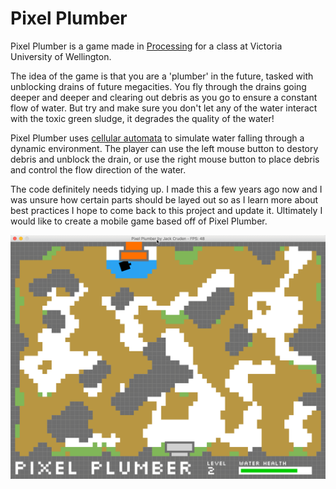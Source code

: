 Pixel Plumber
============

Pixel Plumber is a game made in [Processing](https://processing.org/) for a class at Victoria University of Wellington.

The idea of the game is that you are a 'plumber' in the future, tasked with unblocking drains of future megacities. You fly through the drains going deeper and deeper and clearing out debris as you go to ensure a constant flow of water. But try and make sure you don't let any of the water interact with the toxic green sludge, it degrades the quality of the water!

Pixel Plumber uses [cellular automata](https://en.wikipedia.org/wiki/Cellular_automaton) to simulate water falling through a dynamic environment. The player can use the left mouse button to destory debris and unblock the drain, or use the right mouse button to place debris and control the flow direction of the water.

The code definitely needs tidying up. I made this a few years ago now and I was unsure how certain parts should be layed out so as I learn more about best practices I hope to come back to this project and update it. Ultimately I would like to create a mobile game based off of Pixel Plumber.

![Pixel Plumber](https://raw.githubusercontent.com/jackcruden/Pixel-Plumber/master/preview_gameplay.gif)

